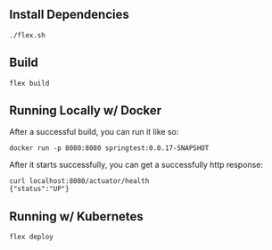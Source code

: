 ## Install Dependencies

    ./flex.sh

## Build

    flex build

## Running Locally w/ Docker

After a successful build, you can run it like so:

    docker run -p 8080:8080 springtest:0.0.17-SNAPSHOT

After it starts successfully, you can get a successfully http response:

    curl localhost:8080/actuator/health
    {"status":"UP"}

## Running w/ Kubernetes

    flex deploy
